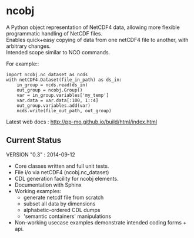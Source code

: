 ncobj
=====

A Python object representation of NetCDF4 data, allowing more flexible
programmatic handling of NetCDF files.  
Enables quick+easy copying of data from one netCDF4 file to another, with
arbitrary changes.  
Intended scope similar to NCO commands.

For example::

    import ncobj.nc_dataset as ncds
    with netCDF4.Dataset(file_in_path) as ds_in:
        in_group = ncds.read(ds_in)
        out_group = ncobj.Group()
        var = in_group.variables['my_temp']
        var.data = var.data[:100, 1::4]
        out_group.variables.add(var)
        ncds.write(file_out_path, out_group)

Latest web docs : http://pp-mo.github.io/build/html/index.html

Current Status
--------------
VERSION "0.3" : 2014-09-12
 * Core classes written and full unit tests.
 * File i/o via netCDF4 (ncobj.nc_dataset)
 * CDL generation facility for ncobj elements.
 * Documentation with Sphinx
 * Working examples:
   * generate netcdf file from scratch
   * subset all data by dimensions
   * alphabetic-ordered CDL dumps
   * 'semantic containers' manipulations
 * Non-working usecase examples demonstrate intended coding forms + api.

